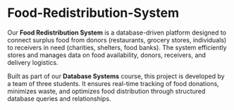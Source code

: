 # Food-Redistribution-System

Our **Food Redistribution System** is a database-driven platform designed to connect surplus food from donors (restaurants, grocery stores, individuals) to receivers in need (charities, shelters, food banks). The system efficiently stores and manages data on food availability, donors, receivers, and delivery logistics.  

Built as part of our **Database Systems** course, this project is developed by a team of three students. It ensures real-time tracking of food donations, minimizes waste, and optimizes food distribution through structured database queries and relationships.
